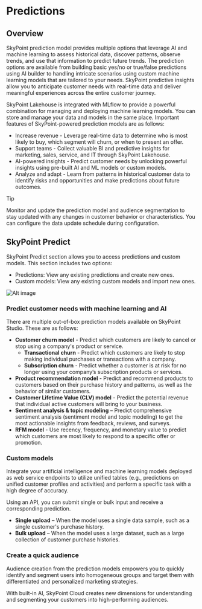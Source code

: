 # Predictions

## Overview

SkyPoint prediction model provides multiple options that leverage AI and machine learning to assess historical data, discover patterns, observe trends, and use that information to predict future trends. The prediction options are available from building basic yes/no or true/false predictions using AI builder to handling intricate scenarios using custom machine learning models that are tailored to your needs. SkyPoint predictive insights allow you to anticipate customer needs with real-time data and deliver meaningful experiences across the entire customer journey.

SkyPoint Lakehouse is integrated with MLflow to provide a powerful combination for managing and deploying machine learning models. You can store and manage your data and models in the same place. Important features of SkyPoint-powered prediction models are as follows:

- Increase revenue - Leverage real-time data to determine who is most likely to buy, which segment will churn, or when to present an offer.
- Support teams - Collect valuable BI and predictive insights for marketing, sales, service, and IT through SkyPoint Lakehouse.
- AI-powered insights - Predict customer needs by unlocking powerful insights using pre-built AI and ML models or custom models.
- Analyze and adapt - Learn from patterns in historical customer data to identify risks and opportunities and make predictions about future outcomes.

> [!TIP]
> Monitor and update the prediction model and audience segmentation to stay updated with any changes in customer behavior or characteristics. You can configure the data update schedule during configuration.

## SkyPoint Predict

SkyPoint Predict section allows you to access predictions and custom models. This section includes two options:

- Predictions: View any existing predictions and create new ones.
- Custom models: View any existing custom models and import new ones.

![Alt image](/doc_snippets/PredictOverview.png)

### Predict customer needs with machine learning and AI

There are multiple out-of-box prediction models available on SkyPoint Studio. These are as follows:

- **Customer churn model** - Predict which customers are likely to cancel or stop using a company's product or service.
  - **Transactional churn** - Predict which customers are likely to stop making individual purchases or transactions with a company.
  - **Subscription churn** - Predict whether a customer is at risk for no longer using your company’s subscription products or services.
- **Product recommendation model** - Predict and recommend products to customers based on their purchase history and patterns, as well as the behavior of similar customers.
- **Customer Lifetime Value (CLV) model** - Predict the potential revenue that individual active customers will bring to your business.
- **Sentiment analysis & topic modeling** – Predict comprehensive sentiment analysis (sentiment model and topic modeling) to get the most actionable insights from feedback, reviews, and surveys.
- **RFM model** - Use recency, frequency, and monetary value to predict which customers are most likely to respond to a specific offer or promotion.

### Custom models

Integrate your artificial intelligence and machine learning models deployed as web service endpoints to utilize unified tables (e.g., predictions on unified customer profiles and activities) and perform a specific task with a high degree of accuracy.

Using an API, you can submit single or bulk input and receive a corresponding prediction.

- **Single upload** – When the model uses a single data sample, such as a single customer's purchase history.
- **Bulk upload** – When the model uses a large dataset, such as a large collection of customer purchase histories.

### Create a quick audience

Audience creation from the prediction models empowers you to quickly identify and segment users into homogeneous groups and target them with differentiated and personalized marketing strategies. 

With built-in AI, SkyPoint Cloud creates new dimensions for understanding and segmenting your customers into high-performing audiences.

